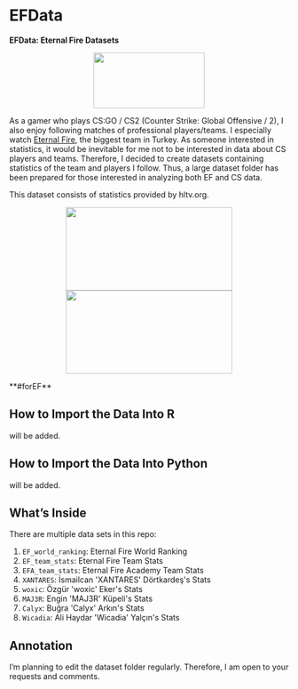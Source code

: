 # EFData
**EFData: Eternal Fire Datasets**

<p align="center"><img src="https://github.com/gungorMetehan/EFData/assets/102655648/bade2838-0d3f-4f6d-924c-6c685f81dcc5" width="200" height="100"></p>

As a gamer who plays CS:GO / CS2 (Counter Strike: Global Offensive / 2), I also enjoy following matches of professional players/teams. I especially watch [Eternal Fire](https://eternalfire.gg/), the biggest team in Turkey. As someone interested in statistics, it would be inevitable for me not to be interested in data about CS players and teams. Therefore, I decided to create datasets containing statistics of the team and players I follow. Thus, a large dataset folder has been prepared for those interested in analyzing both EF and CS data.

This dataset consists of statistics provided by hltv.org.

<p align="center"><img src="https://github.com/gungorMetehan/EFData/assets/102655648/d3149d82-38e3-481d-b4fd-9cd67abbc6dd" width="300" height="150">  <img src="https://github.com/gungorMetehan/EFData/assets/102655648/04b809f9-2447-4f1e-9941-440b6fc3e1eb" width="300" height="150"></p>
**#forEF**

## How to Import the Data Into R
will be added.

## How to Import the Data Into Python
will be added.

## What’s Inside
There are multiple data sets in this repo:
1. `EF_world_ranking`: Eternal Fire World Ranking
2. `EF_team_stats`: Eternal Fire Team Stats
3. `EFA_team_stats`: Eternal Fire Academy Team Stats
4. `XANTARES`: İsmailcan 'XANTARES' Dörtkardeş's Stats
5. `woxic`: Özgür 'woxic' Eker's Stats
6. `MAJ3R`: Engin 'MAJ3R' Küpeli's Stats
7. `Calyx`: Buğra 'Calyx' Arkın's Stats
8. `Wicadia`: Ali Haydar 'Wicadia' Yalçın's Stats

## Annotation
I’m planning to edit the dataset folder regularly. Therefore, I am open to your requests and comments.


